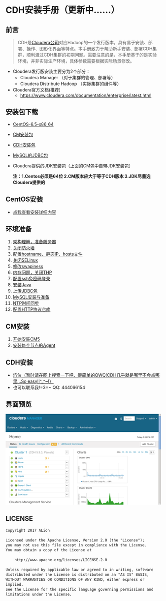 # CDH安装手册（更新中……）
## 前言
> CDH是[Cloudera公司](https://www.cloudera.com/)对应Hadoop的一个发行版本，具有易于安装、部署、操作、图形化界面等特点。本手册致力于帮助新手安装、部署CDH集群，顺利渡过CDH集群的初期问题。需要注意的是，本手册基于的是实验环境，并非实际生产环境，具体参数需要根据实际场景修改。

- Cloudera发行版安装主要分为2个部分：
	- Cloudera Manager （对于集群的管理、部署等）
	- Cloudera Distribute Hadoop （实际集群的组件等）
- Cloudera官方文档(推荐)
	- https://www.cloudera.com/documentation/enterprise/latest.html 

## 安装包下载
- [CentOS-6.5-x86_64](./project/download/CentOS_download/CentOS_download.md)
- [CM安装包](./project/download/CM_download/CM_download.md)
- [CDH安装包](./project/download/CDH_download/CDH_download.md)
- [MySQL的JDBC包](./project/download/MySQL_JDBC_download/MySQL_JDBC_download.md)
- Cloudera提供的JDK安装包（上面的CM包中自带JDK安装包）

	**注：1.Centos必须是64位 2.CM版本应大于等于CDH版本 3.JDK尽量选Cloudera提供的**

## CentOS安装
- [点我查看安装详细内容](./project/CentOS_install/CentOS_install.md)

## 环境准备
1. [架构理解，准备服务器](./project/prepare/cm_framework/cm_framework.md)
2. [关闭防火墙](./project/prepare/stop_firewall/stop_firewall.md)
3. [配置hostname、静态IP、hosts文件](./project/prepare/host_ip/host_ip.md)
4. [关闭SELinux](./project/prepare/disabling_SELinux/disabling_SELinux.md)
5. [修改swapiness](./project/prepare/swappiness/swappiness.md)
6. [内存问题，关闭THP](./project/prepare/disabling_transparent_hugepages/disabling_transparent_hugepages.md)
7. [配置ssh免密码登录](./project/prepare/ssh/ssh.md)
8. [安装Java](./project/prepare/install_java/install_java.md)
9. [上传JDBC包](./project/prepare/JDBC/JDBC.md)
10. [MySQL安装与准备](./project/prepare/mysql/mysql.md)
11. [NTP时间同步](./project/prepare/ntp/ntp.md)
12. [配置HTTP协议仓库](./project/prepare/http/http.md)

## CM安装
1. [开始安装CM5](./project/setup/cm.md)
2. [安装每个节点的Agent](./project/setup/cm.md)

## CDH安装
- [坑位（暂时请在网上搜索一下吧，很简单的QWQ!CDH几乎就是哪里不会点哪里...So easy!!^_^~!）](https://github.com/AlionSSS/CDH-Install-Manual)
- 也可以联系我!=3=~ QQ: 444066154

## 界面预览
![Cloudera-Manager截图](./images/Cloudera-Hadoop-Manager.png)

## LICENSE
```
Copyright 2017 ALion

Licensed under the Apache License, Version 2.0 (the "License");
you may not use this file except in compliance with the License.
You may obtain a copy of the License at

	http://www.apache.org/licenses/LICENSE-2.0

Unless required by applicable law or agreed to in writing, software
distributed under the License is distributed on an "AS IS" BASIS,
WITHOUT WARRANTIES OR CONDITIONS OF ANY KIND, either express or implied.
See the License for the specific language governing permissions and
limitations under the License.
```
